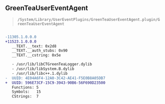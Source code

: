 ## GreenTeaUserEventAgent

> `/System/Library/UserEventPlugins/GreenTeaUserEventAgent.plugin/GreenTeaUserEventAgent`

```diff

-11305.1.0.0.0
+11523.1.0.0.0
   __TEXT.__text: 0x2d8
   __TEXT.__auth_stubs: 0x90
   __TEXT.__cstring: 0x5e

   - /usr/lib/libCTGreenTeaLogger.dylib
   - /usr/lib/libSystem.B.dylib
   - /usr/lib/libc++.1.dylib
-  UUID: 4E04A6F4-12A0-3C42-AE41-F5E0B8A05DB7
+  UUID: 596E73CF-15C9-3943-90B6-56F690D23500
   Functions: 5
   Symbols:   15
   CStrings:  7

```
